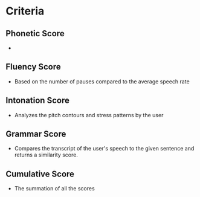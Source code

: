 # Criteria

## Phonetic Score
- 
## Fluency Score
- Based on the number of pauses compared to the average speech rate
## Intonation Score
- Analyzes the pitch contours and stress patterns by the user
## Grammar Score
- Compares the transcript of the user's speech to the given sentence and returns a similarity score.
## Cumulative Score
- The summation of all the scores